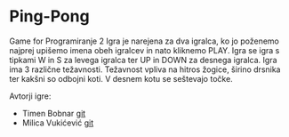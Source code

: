 # Ping-Pong
Game for Programiranje 2
Igra je narejena za dva igralca, ko jo poženemo najprej upišemo imena obeh igralcev in nato kliknemo PLAY. Igra se igra s tipkami W in S za levega igralca ter UP in DOWN za desnega igralca. Igra ima 3 različne težavnosti. Težavnost vpliva na hitros žogice, širino drsnika ter kakšni so odbojni koti. V desnem kotu se seštevajo točke.

Avtorji igre:
* Timen Bobnar [git](https://github.com/timenbob)
* Milica Vukićević [git](https://github.com/VukicevicM)
